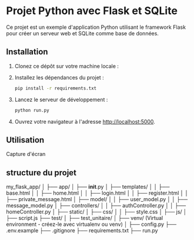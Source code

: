 # Projet Python avec Flask et SQLite

Ce projet est un exemple d'application Python utilisant le framework Flask pour créer un serveur web et SQLite comme base de données.

## Installation

1. Clonez ce dépôt sur votre machine locale :


2. Installez les dépendances du projet :

    ```bash
    pip install -r requirements.txt
    ```
   
3. Lancez le serveur de développement :

    ```bash
    python run.py
    ```
   
4. Ouvrez votre navigateur à l'adresse [http://localhost:5000](http://localhost:5000).

## Utilisation

Capture d'écran

## structure du projet

my_flask_app/
│
├── app/
│   ├── __init__.py
│   ├── templates/
│   │   ├── base.html
│   │   ├── home.html
│   │   ├── login.html
│   │   ├── register.html
│   │   ├── private_message.html
│   ├── model/
│   │   ├── user_model.py
│   │   ├── message_model.py
│   ├── controllers/
│   │   ├── authController.py
│   │   ├── homeController.py
│   ├── static/
│       ├── css/
│       │   ├── style.css
│       ├── js/
│           ├── script.js
├── test/
│   ├── test_unitaire/
│
├── venv/  (Virtual environment - créez-le avec virtualenv ou venv)
│
├── config.py
├── .env.example
├── .gitignore
├── requirements.txt
├── run.py
